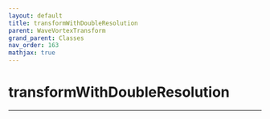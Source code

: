 ```yaml
---
layout: default
title: transformWithDoubleResolution
parent: WaveVortexTransform
grand_parent: Classes
nav_order: 163
mathjax: true
---
```


#  transformWithDoubleResolution




---

